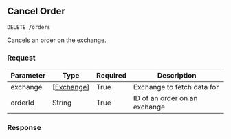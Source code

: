 ## Cancel Order

`DELETE /orders`

Cancels an order on the exchange.

### Request

|Parameter|Type|Required|Description|
|---|---|---|---|
|exchange|[[Exchange](#exchange)]|True|Exchange to fetch data for|
|orderId|String|True|ID of an order on an exchange|

### Response

